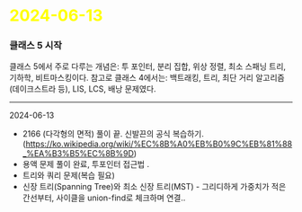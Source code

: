 # <span style="color:yellow">2024-06-13</span>

### 클래스 5 시작
클래스 5에서 주로 다루는 개념은: 투 포인터, 분리 집합, 위상 정렬, 최소 스패닝 트리, 기하학, 비트마스킹이다.
참고로 클래스 4에서는: 백트래킹, 트리, 최단 거리 알고리즘(데이크스트라 등), LIS, LCS, 배낭 문제였다.



- - -



2024-06-13
- 2166 (다각형의 면적) 풀이 끝. 신발끈의 공식 복습하기.(https://ko.wikipedia.org/wiki/%EC%8B%A0%EB%B0%9C%EB%81%88_%EA%B3%B5%EC%8B%9D)
- 용액 문제 풀이 완료, 투포인터 접근법 .
- 트리와 쿼리 문제(복습 필요)
- 신장 트리(Spanning Tree)와 최소 신장 트리(MST) -  그리디하게 가중치가 적은 간선부터, 사이클을 union-find로 체크하며 연결.. 
